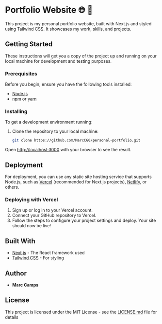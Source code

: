 # Portfolio Website 🌐 🔹

This project is my personal portfolio website, built with Next.js and styled using Tailwind CSS. It showcases my work, skills, and projects.

## Getting Started

These instructions will get you a copy of the project up and running on your local machine for development and testing purposes.

### Prerequisites

Before you begin, ensure you have the following tools installed:

- [Node.js](https://nodejs.org/en/)
- [npm](https://www.npmjs.com/) or [yarn](https://yarnpkg.com/)

### Installing

To get a development environment running:

1. Clone the repository to your local machine:
   ```bash
   git clone https://github.com/MarcCG0/personal-portfolio.git

Open [http://localhost:3000](http://localhost:3000) with your browser to see the result.

## Deployment
For deployment, you can use any static site hosting service that supports Node.js, such as [Vercel](https://vercel.com/) (recommended for Next.js projects), [Netlify](https://www.netlify.com/), or others.

### Deploying with Vercel
1. Sign up or log in to your Vercel account.
2. Connect your GitHub repository to Vercel.
3. Follow the steps to configure your project settings and deploy.
Your site should now be live!

## Built With
- [Next.js](https://nextjs.org/) - The React framework used
- [Tailwind CSS](https://tailwindcss.com/) - For styling

## Author
- **Marc Camps**

## License
This project is licensed under the MIT License - see the [LICENSE.md](LICENSE.md) file for details
